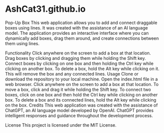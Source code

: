 # AshCat31.github.io
Pop-Up Box
This web application allows you to add and connect draggable boxes using lines. It was created with the assistance of an AI language model. The application provides an interactive interface where you can dynamically add boxes, drag them around, and create connections between them using lines.

Functionality
Click anywhere on the screen to add a box at that location.
Drag boxes by clicking and dragging them while holding the Shift key.
Connect boxes by clicking on one box and then holding the Ctrl key while clicking on another box.
To delete a box, hold the Alt key while clicking on it. This will remove the box and any connected lines.
Usage
Clone or download the repository to your local machine.
Open the index.html file in a web browser.
Click anywhere on the screen to add a box at that location.
To move a box, click and drag it while holding the Shift key.
To connect two boxes, click on one box and then hold the Ctrl key while clicking on another box.
To delete a box and its connected lines, hold the Alt key while clicking on the box.
Credits
This web application was created with the assistance of ChatGPT, an AI language model developed by OpenAI. ChatGPT provides intelligent responses and guidance throughout the development process.

License
This project is licensed under the MIT License.

